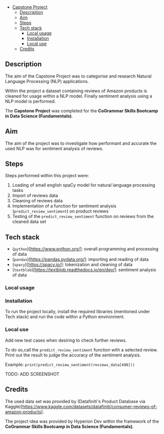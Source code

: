 - [Capstone Project](#capstone-project)
  * [Description](#description)
  * [Aim](#aim)
  * [Steps](#steps)
  * [Tech stack](#tech-stack)
    + [Local usage](#local-usage)
    + [Installation](#installation)
    + [Local use](#local-use)
  * [Credits](#credits)


## Description

The aim of the Capstone Project was to categorise and research Natural Language Processing (NLP) applications.

Within the project a dataset containing reviews of Amazon products is cleaned for usage within a NLP model.
Finally sentiment analysis using a NLP model is performed.

The **Capstone Project** was completed for the **CoGrammar Skills Bootcamp in Data Science (Fundamentals)**.

## Aim

The aim of the project was to investigate how performant and accurate the used NLP was for
sentiment analysis of reviews.

## Steps
Steps performed within this project were:

1. Loading of small english spaCy model for natural language processing tasks
2. Import of reviews data
3. Cleaning of reviews data
4. Implementation of a function for sentiment analysis (`predict_review_sentiment`) on product reviews
5. Testing of the `predict_review_sentiment` function on reviews from the cleaned data set


## Tech stack

- (`python`)[https://www.python.org/]: overall programming and processing of data
- (`pandas`)[https://pandas.pydata.org/]: importing and reading of data
- (`spacy`)[https://spacy.io/]: tokenization and cleaning of data
- (`textblob`)[https://textblob.readthedocs.io/en/dev/]: sentiment analysis of data

### Local usage

### Installation

To run the project locally, install the required libraries (mentioned under Tech stack)
and run the code within a Python environment.

### Local use

Add new test cases when desiring to check further reviews.

To do so,call the `predict_review_sentiment` function with a selected review.
Print out the result to judge the accuracy of the sentiment analysis.

Example:
`print(predict_review_sentiment(reviews_data[490]))`

TODO: ADD SCREENSHOT

## Credits

The used data set was provided by (Datafiniti's Product Database via Kaggle)[https://www.kaggle.com/datasets/datafiniti/consumer-reviews-of-amazon-products].

The project idea was provided by Hyperion Dev within the framework of the
**CoGrammar Skills Bootcamp in Data Science (Fundamentals)**.

